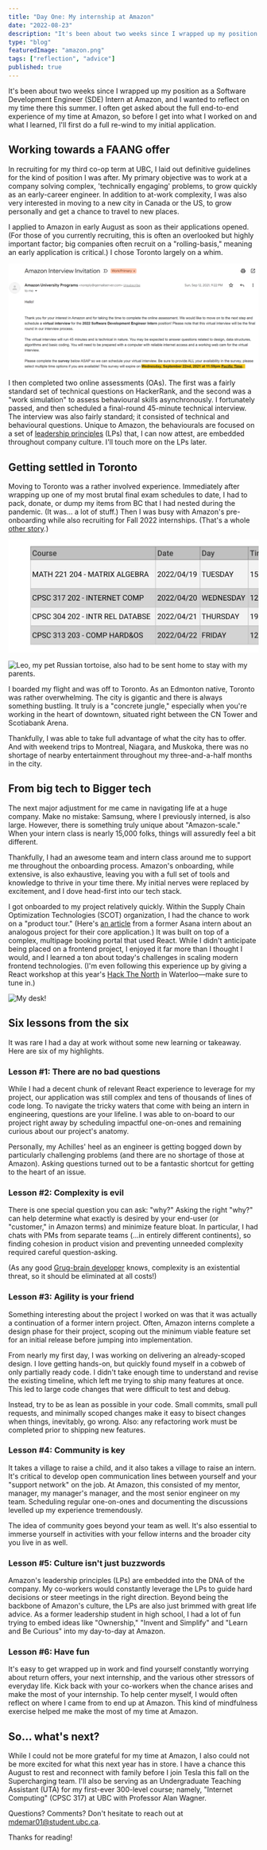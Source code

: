 ```yaml
---
title: "Day One: My internship at Amazon"
date: "2022-08-23"
description: "It's been about two weeks since I wrapped up my position as a Software Development Engineer (SDE) Intern at Amazon. Here's a reflection and six takeaways from my time there this summer."
type: "blog"
featuredImage: "amazon.png"
tags: ["reflection", "advice"]
published: true
---
```


It's been about two weeks since I wrapped up my position as a Software Development Engineer (SDE) Intern at Amazon, and I wanted to reflect on my time there this summer. I often get asked about the full end-to-end experience of my time at Amazon, so before I get into what I worked on and what I learned, I'll first do a full re-wind to my initial application.

## Working towards a FAANG offer

In recruiting for my third co-op term at UBC, I laid out definitive guidelines for the kind of position I was after. My primary objective was to work at a company solving complex, 'technically engaging' problems, to grow quickly as an early-career engineer. In addition to at-work complexity, I was also very interested in moving to a new city in Canada or the US, to grow personally and get a chance to travel to new places.

I applied to Amazon in early August as soon as their applications opened. (For those of you currently recruiting, this is often an overlooked but highly important factor; big companies often recruit on a "rolling-basis," meaning an early application is critical.) I chose Toronto largely on a whim.

![My invitation for a final round interview.](amazon-interview-invitation.png)

I then completed two online assessments (OAs). The first was a fairly standard set of technical questions on HackerRank, and the second was a "work simulation" to assess behavioural skills asynchronously. I fortunately passed, and then scheduled a final-round 45-minute technical interview. The interview was also fairly standard; it consisted of technical and behavioural questions. Unique to Amazon, the behaviourals are focused on a set of [leadership principles](https://amazon.jobs/en/principles) (LPs) that, I can now attest, are embedded throughout company culture. I'll touch more on the LPs later.

## Getting settled in Toronto

Moving to Toronto was a rather involved experience. Immediately after wrapping up one of my most brutal final exam schedules to date, I had to pack, donate, or dump my items from BC that I had nested during the pandemic. (It was... a lot of stuff.) Then I was busy with Amazon's pre-onboarding while also recruiting for Fall 2022 internships. (That's a whole [other story](https://michaeldemar.co/blog/rescind-playbook).)

![My final exam schedule. Back-to-back networking, databases, and operating systems was not fun.](exam-schedule.png)

![Leo, my pet Russian tortoise, also had to be sent home to stay with my parents.](leo.png)

I boarded my flight and was off to Toronto. As an Edmonton native, Toronto was rather overwhelming. The city is gigantic and there is always something bustling. It truly is a "concrete jungle," especially when you're working in the heart of downtown, situated right between the CN Tower and Scotiabank Arena.

Thankfully, I was able to take full advantage of what the city has to offer. And with weekend trips to Montreal, Niagara, and Muskoka, there was no shortage of nearby entertainment throughout my three-and-a-half months in the city.

## From big tech to Bigger tech

The next major adjustment for me came in navigating life at a huge company. Make no mistake: Samsung, where I previously interned, is also large. However, there is something truly unique about "Amazon-scale." When your intern class is nearly 15,000 folks, things will assuredly feel a bit different.

Thankfully, I had an awesome team and intern class around me to support me throughout the onboarding process. Amazon's onboarding, while extensive, is also exhaustive, leaving you with a full set of tools and knowledge to thrive in your time there. My initial nerves were replaced by excitement, and I dove head-first into our tech stack.

I got onboarded to my project relatively quickly. Within the Supply Chain Optimization Technologies (SCOT) organization, I had the chance to work on a "product tour." (Here's [an article](https://blog.asana.com/2018/10/move-fast-without-technical-debt-product-tours-react) from a former Asana intern about an analogous project for their core application.) It was built on top of a complex, multipage booking portal that used React. While I didn't anticipate being placed on a frontend project, I enjoyed it far more than I thought I would, and I learned a ton about today's challenges in scaling modern frontend technologies. (I'm even following this experience up by giving a React workshop at this year's [Hack The North](https://hackthenorth.com) in Waterloo—make sure to tune in.)

![My desk!](amazon-desk.png)

## Six lessons from the six

It was rare I had a day at work without some new learning or takeaway. Here are six of my highlights.

### Lesson #1: There are no bad questions

While I had a decent chunk of relevant React experience to leverage for my project, our application was still complex and tens of thousands of lines of code long. To navigate the tricky waters that come with being an intern in engineering, questions are your lifeline. I was able to on-board to our project right away by scheduling impactful one-on-ones and remaining curious about our project's anatomy.

Personally, my Achilles' heel as an engineer is getting bogged down by particularly challenging problems (and there are no shortage of those at Amazon). Asking questions turned out to be a fantastic shortcut for getting to the heart of an issue.

### Lesson #2: Complexity is evil

There is one special question you can ask: "why?" Asking the right "why?" can help determine what exactly is desired by your end-user (or "customer," in Amazon terms) and minimize feature bloat. In particular, I had chats with PMs from separate teams (...in entirely different continents), so finding cohesion in product vision and preventing unneeded complexity required careful question-asking.

(As any good [Grug-brain developer](https://grugbrain.dev) knows, complexity is an existential threat, so it should be eliminated at all costs!)

### Lesson #3: Agility is your friend

Something interesting about the project I worked on was that it was actually a continuation of a former intern project. Often, Amazon interns complete a design phase for their project, scoping out the minimum viable feature set for an initial release before jumping into implementation.

From nearly my first day, I was working on delivering an already-scoped design. I love getting hands-on, but quickly found myself in a cobweb of only partially ready code. I didn't take enough time to understand and revise the existing timeline, which left me trying to ship many features at once.
This led to large code changes that were difficult to test and debug.

Instead, try to be as lean as possible in your code. Small commits, small pull requests, and minimally scoped changes make it easy to bisect changes when things, inevitably, go wrong. Also: any refactoring work must be completed prior to shipping new features.

### Lesson #4: Community is key

It takes a village to raise a child, and it also takes a village to raise an intern. It's critical to develop open communication lines between yourself and your "support network" on the job. At Amazon, this consisted of my mentor, manager, my manager's manager, and the most senior engineer on my team. Scheduling regular one-on-ones and documenting the discussions levelled up my experience tremendously.

The idea of community goes beyond your team as well. It's also essential to immerse yourself in activities with your fellow interns and the broader city you live in as well.

### Lesson #5: Culture isn't just buzzwords

Amazon's leadership principles (LPs) are embedded into the DNA of the company. My co-workers would constantly leverage the LPs to guide hard decisions or steer meetings in the right direction. Beyond being the backbone of Amazon's culture, the LPs are also just brimmed with great life advice. As a former leadership student in high school, I had a lot of fun trying to embed ideas like "Ownership," "Invent and Simplify" and "Learn and Be Curious" into my day-to-day at Amazon.

### Lesson #6: Have fun

It's easy to get wrapped up in work and find yourself constantly worrying about return offers, your next internship, and the various other stressors of everyday life. Kick back with your co-workers when the chance arises and make the most of your internship. To help center myself, I would often reflect on where I came from to end up at Amazon. This kind of mindfulness exercise helped me make the most of my time at Amazon.

## So... what's next?

While I could not be more grateful for my time at Amazon, I also could not be more excited for what this next year has in store. I have a chance this August to rest and reconnect with family before I join Tesla this fall on the Supercharging team. I'll also be serving as an Undergraduate Teaching Assistant (UTA) for my first-ever 300-level course; namely, "Internet Computing" (CPSC 317) at UBC with Professor Alan Wagner.

Questions? Comments? Don't hesitate to reach out at [mdemar01@student.ubc.ca](mailto:mdemar01@student.ubc.ca).

Thanks for reading!
